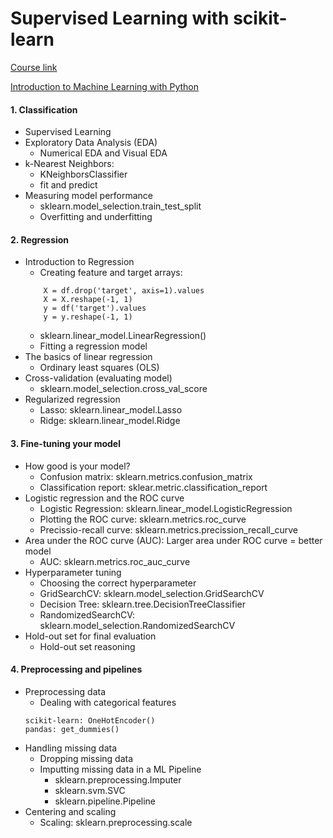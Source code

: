 # Supervised Learning with scikit-learn
[Course link](https://www.datacamp.com/courses/supervised-learning-with-scikit-learn)

[Introduction to Machine Learning with Python](https://github.com/amueller/introduction_to_ml_with_python)
#### 1. Classification
* Supervised Learning
* Exploratory Data Analysis (EDA)
    * Numerical EDA and Visual EDA
* k-Nearest Neighbors:
    * KNeighborsClassifier
    * fit and predict
* Measuring model performance
    * sklearn.model_selection.train_test_split
    * Overfitting and underfitting
#### 2. Regression
* Introduction to Regression
    * Creating feature and target arrays:
    ```
        X = df.drop('target', axis=1).values
        X = X.reshape(-1, 1)
        y = df('target').values
        y = y.reshape(-1, 1)
    ```
    * sklearn.linear_model.LinearRegression()
    * Fitting a regression model
* The basics of linear regression
    * Ordinary least squares (OLS)
* Cross-validation (evaluating model)
    * sklearn.model_selection.cross_val_score
* Regularized regression
    * Lasso: sklearn.linear_model.Lasso
    * Ridge: sklearn.linear_model.Ridge
#### 3. Fine-tuning your model
* How good is your model?
    * Confusion matrix: sklearn.metrics.confusion_matrix
    * Classification report: sklear.metric.classification_report
* Logistic regression and the ROC curve
    * Logistic Regression: sklearn.linear_model.LogisticRegression
    * Plotting the ROC curve: sklearn.metrics.roc_curve
    * Precissio-recall curve: sklearn.metrics.precission_recall_curve
* Area under the ROC curve (AUC): Larger area under ROC curve = better model
    * AUC: sklearn.metrics.roc_auc_curve
* Hyperparameter tuning
    * Choosing the correct hyperparameter
    * GridSearchCV: sklearn.model_selection.GridSearchCV
    * Decision Tree: sklearn.tree.DecisionTreeClassifier
    * RandomizedSearchCV: sklearn.model_selection.RandomizedSearchCV
* Hold-out set for final evaluation
    * Hold-out set reasoning
#### 4. Preprocessing and pipelines
* Preprocessing data
    * Dealing with categorical features
    ```
    scikit-learn: OneHotEncoder()
    pandas: get_dummies()
    ```
* Handling missing data
    * Dropping missing data
    * Imputting missing data in a ML Pipeline
        * sklearn.preprocessing.Imputer
        * sklearn.svm.SVC
        * sklearn.pipeline.Pipeline
* Centering and scaling
    * Scaling: sklearn.preprocessing.scale
